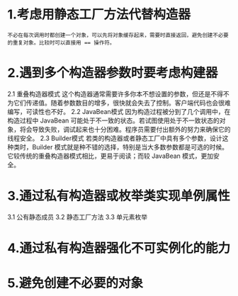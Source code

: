 # 1.考虑用静态工厂方法代替构造器
    不必在每次调用时都创建一个对象，可以先将对象缓存起来，需要时直接返回，避免创建不必要的重复对象。比较时可以直接用 == 操作符。
# 2.遇到多个构造器参数时要考虑构建器
  2.1 重叠构造器模式
      这个构造器通常需要许多你本不想设置的参数，但还是不得不为它们传递值。随着参数数目的增多，很快就会失去了控制。客户端代码也会很难编写，可读性也不好。
  2.2 JavaBean模式
      因为构造过程被分到了几个调用中，在构造过程中 JavaBean 可能处于不一致的状态。若试图使用处于不一致状态的对象，将会导致失败，调试起来也十分困难。程序员需要付出额外的努力来确保它的线程安全。
  2.3 Builder模式
      若类的构造器或者静态工厂中具有多个参数，设计这种类时，Builder 模式就是种不错的选择，特别是当大多数参数都是可选的时候。它较传统的重叠构造器模式相比，更易于阅读；而较 JavaBean 模式，更加安全。

# 3.通过私有构造器或枚举类实现单例属性
  3.1 公有静态成员
  3.2 静态工厂方法
  3.3 单元素枚举

# 4.通过私有构造器强化不可实例化的能力

# 5.避免创建不必要的对象  

